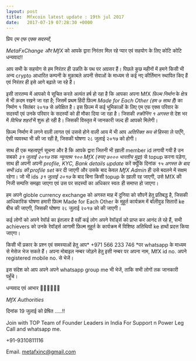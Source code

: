 ```yaml
---
layout: post
title:  Mfxcoin latest update : 19th jul 2017
date:   2017-07-19 07:28:30 +0000
---
```



प्रिय *एम एफ एक्स सदस्यों,*

*MetaFxChange और MfX* को आपके द्वारा निरंतर मिल रहे प्यार एवं सहयोग के लिए कोटि कोटि धन्यवाद!!

आप सभी के सहयोग से हम निरंतर ही उन्नति के पथ पर अग्रसर हैं। पिछले कुछ महीनों में हमने किसी भी अन्य crypto आधारित कम्पनी के मुक़ाबले अपनी सेवाओं के माध्यम से कई नए कीर्तिमान स्थापित किए हैं एवं निरंतर ही इसे आगे बढ़ाते जा रहे हैं।

इसी तारतम्य में आपको ये सूचित करते अत्यंत हर्ष हो रहा है कि आपका अपना MfX *फ़िल्म निर्माण* के क्षेत्र में भी क़दम रखने जा रहा है; जिसमें प्रथम हिंदी फ़िल्म *Made for Each Other (हम ७ साथ हैं)* का निर्माण १ सितंबर २०१७ से अपेक्षित है। इस फ़िल्म में कई भूमिकाओं के लिए एम एफ एक्स परिवार के सदस्यों एवं उनके परिवार के सदस्यों को ही मौका दिया जा रहा है। जिसकी *स्क्रीनिंग १ अगस्त* से देश भर में *विभिन्न शहरों* में शुरू हो रही है। जिसकी विस्तृत में जानकारी जल्द ही आपको मिलेगी।

फ़िल्म निर्माण में लगने वाली लागत एवं उससे होने वाली आय में भी आप *अतिरिक्त रूप से* हिस्सा ले पाएँगे, ऐसी व्यवस्था भी की जा रही है, जिसकी घोषणा २८ जुलाई २०१७ को होगी।

साथ ही एक महत्वपूर्ण सूचना और है कि आपके द्वारा जितनी भी ख़ाली member id लगायी गयी है उन सबको *३१ जुलाई २०१७* तक *न्यूनतम १०० MfX (रुपए ७००० भारतीय मुद्रा)* से topup करना पड़ेगा, साथ ही अपनी अपनी *profile, KYC, Bank details update* करें क्यूँकि दिनांक *१५ अगस्त के बाद सभी ids की profile set* कर दी जाएगी और उसके बाद केवल *MfX Admin* ही उसे बदलने में सक्षम रहेगा। जो भी ids *३१ जुलाई २०१७* के बाद बिना किसी topup के ख़ाली रह जाएगी, उसे MfX की निजी सम्पत्ति समझा जाएगा एवं उस पर सदस्यों का अधिकार स्वतः ही समाप्त हो जाएगा।

हम अपने globle currency exchange को अगस्त माह में दुनिया को सौपनें हेतु प्रतिबद्ध है, जिसकी आधिकारिक घोषणा हमारी फ़िल्म Made for Each Other के मुहूर्त कार्यक्रम में बॉलीवुड सितारों ke बीच की जाएगी, जिसकी घोषणा २८ जुलाई २०१७ को की जाएगी।

कई लोगों को अपने रेवॉर्ड का इंतज़ार है वहीं कई लोग अपने रेवॉर्ड्स को प्राप्त कर आनंद ले रहे हैं, सभी achievers को उनके रेवॉर्ड्स आगामी फ़िल्म मुहूर्त के कार्यक्रम में विशिष्ठ अतिथियों ke हाथों प्रदत्त किया जाएगा।

किसी भी प्रकार के प्रश्न एवं समस्याओं हेतु आप* +971 566 233 746 *पर whatsapp के माध्यम से मेसेज भेज सकते हैं। अपना मोबाइल नम्बर जोड़ने हेतु इसी नम्बर पर अपना नाम, MfX id no. अपने registered mobile no. से भेजें।

इस संदेश को आप अपने अपने whatsapp group me भी भेजें, ताकि सभी लोगों तक जानकारी पहुँचे।

धन्यवाद एवं आभार
🙏🏻🙏🏻🙏🏻

*MfX Authorities*


दिनांक 19 जुलाई को प्रेषित .....!!

Join with TOP Team of Founder Leaders in India For Support n Power Leg Call and whatsapp me.

+91-9310811116

Email. metafxinc@gmail.com